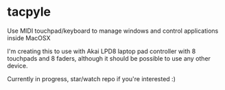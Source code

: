 # tacpyle

Use MIDI touchpad/keyboard to manage windows and control applications inside MacOSX

I'm creating this to use with Akai LPD8 laptop pad controller with 8 touchpads and 8 faders, although it should be possible to use any other device.

Currently in progress, star/watch repo if you're interested :)
